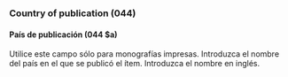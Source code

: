 ### Country of publication (044)

#### País de publicación (044 $a)

Utilice este campo sólo para monografías impresas. Introduzca el nombre del país en el que se publicó el ítem. Introduzca el nombre en inglés.
